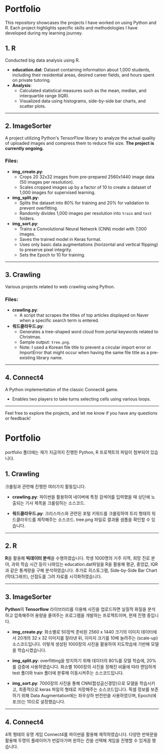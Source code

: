 # Portfolio

This repository showcases the projects I have worked on using Python and R. Each project highlights specific skills and methodologies I have developed during my learning journey.

## 1. R

Conducted big data analysis using R.
- **education.dat**: Dataset containing information about 1,000 students, including their residential areas, desired career fields, and hours spent on private tutoring.
- **Analysis**:
  - Calculated statistical measures such as the mean, median, and interquartile range (IQR).
  - Visualized data using histograms, side-by-side bar charts, and scatter plots.

---

## 2. ImageSorter

A project utilizing Python's TensorFlow library to analyze the actual quality of uploaded images and compress them to reduce file size. **The project is currently ongoing.**

### Files:
- **img_create.py**:
  - Crops 20 32x32 images from pre-prepared 2560x1440 image data (50 images per resolution).
  - Scales cropped images up by a factor of 10 to create a dataset of 1,000 images for supervised learning.
- **img_split.py**:
  - Splits the dataset into 80% for training and 20% for validation to prevent overfitting.
  - Randomly divides 1,000 images per resolution into `train` and `test` folders.
- **img_sort.py**:
  - Trains a Convolutional Neural Network (CNN) model with 7,000 images.
  - Saves the trained model in Keras format.
  - Uses only basic data augmentations (horizontal and vertical flipping) to preserve pixel integrity.
  - Sets the Epoch to 10 for training.

---

## 3. Crawling

Various projects related to web crawling using Python.

### Files:
- **crawling.py**:
  - A script that scrapes the titles of top articles displayed on Naver when a specific search term is entered.
- **워드클라우드.py**:
  - Generates a tree-shaped word cloud from portal keywords related to Christmas.
  - Sample output: `tree.png`.
  - Note: I used a Korean file title to prevent a circular import error or ImportError that might occur when having the same file title as a pre-existing library name.

---

## 4. Connect4

A Python implementation of the classic Connect4 game.
- Enables two players to take turns selecting cells using various loops.

---

Feel free to explore the projects, and let me know if you have any questions or feedback!




# Portfolio
portfolio 폴더에는 제가 지금까지 진행한 Python, R 프로젝트의 파일이 첨부되어 있습니다. 

## 1. Crawling
   
   크롤링과 관련해 진행한 여러가지 활동입니다.
   - **crawling.py**: 파이썬을 활용하여 네이버에 특정 검색어를 입력했을 때 상단에 노출되는 기사 제목을 크롤링하는 소스코드. 
   
   - **워드클라우드.py**: 크리스마스와 관련된 포털 키워드를 크롤링하여 트리 형태의 워드클라우드를 제작해주는 소스코드. tree.png 파일로 결과물 샘플을 확인할 수 있습니다.

---

## 2. R

   **R**을 활용해 **빅데이터 분석**을 수행하였습니다. 
   학생 1000명의 거주 지역, 희망 진로 분야, 과외 학습 시간 등이 나와있는 education.dat파일을 R을 활용해 평균, 중앙값, IQR과 같은 통계량을 구해 분석하였습니다. 추가로 히스토그램, Side-by-Side Bar Chart (막대그래프), 산점도를 그려 자료를 시각화하였습니다. 

---

## 3. ImageSorter
   
   **Python**의 **Tensorflow** 라이브러리를 이용해 사진을 업로드하면 실질적 화질을 분석하고 압축해주어 용량을 줄여주는 프로그램을 개발하는 프로젝트이며, 현재 진행 중입니다. 
   
   - **img_create.py**: 화소별로 50장씩 준비된 2560 x 1440 크기의 이미지 데이터에서 20개의 32 x 32 이미지를 잘라낸 뒤, 이미지 크기를 10배 늘려주는 (scale-up) 소스코드입니다. 이렇게 생성된 1000장의 사진을 활용하여 지도학습에 기반해 모델을 학습시켰습니다. 
   
   - **img_split.py**: overfitting을 방지하기 위해 데이터의 80%를 모델 학습에, 20%를 검증에 사용하였습니다. 화소별 1000장의 사진을 정해진 비율에 따라 랜덤하게 test 폴더와 train 폴더에 분류해 이동시켜주는 소스코드입니다. 
   
   - **img_sort.py**: 7000장의 사진을 통해 CNN(합성곱신경망)으로 모델을 학습시키고, 최종적으로 keras 파일의 형태로 저장해주는 소스코드입니다. 픽셀 정보를 보존하기 위해 Data Augmentation에는 좌우상하 반전만을 사용하였으며, Epoch(에포크)는 10으로 설정했습니다. 

---

## 4. Connect4

   4목 형태의 유명 게임 Connect4를 파이썬을 활용해 제작하였습니다. 다양한 반복문을 활용해 두명의 플레이어가 번갈아가며 원하는 칸을 선택해 게임을 진행할 수 있게끔 했습니다. 

